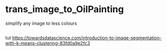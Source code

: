 # trans_image_to_OilPainting
simplify any image to less colours

##
tut
https://towardsdatascience.com/introduction-to-image-segmentation-with-k-means-clustering-83fd0a9e2fc3
